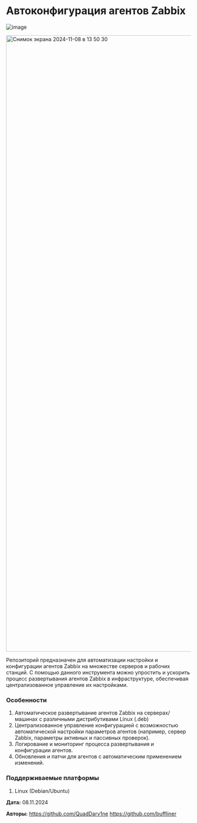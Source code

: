 # Автоконфигурация агентов Zabbix

![image](https://github.com/user-attachments/assets/9e2ed5db-3deb-4385-ac22-4c50da8c7010)

<img width="1680" alt="Снимок экрана 2024-11-08 в 13 50 30" src="https://github.com/user-attachments/assets/cb58d3b3-bfd0-4b95-ae26-454de42172f7">


Репозиторий предназначен для автоматизации настройки и конфигурации агентов Zabbix на множестве серверов и рабочих станций.
С помощью данного инструмента можно упростить и ускорить процесс развертывания агентов Zabbix в инфраструктуре, обеспечивая централизованное управление их настройками.

### Особенности
1. Автоматическое развертывание агентов Zabbix на серверах/машинах с различными дистрибутивами Linux (.deb)
2. Централизованное управление конфигурацией с возможностью автоматической настройки параметров агентов (например, сервер Zabbix, параметры активных и пассивных проверок).
3. Логирование и мониторинг процесса развертывания и конфигурации агентов.
4. Обновления и патчи для агентов с автоматическим применением изменений.

### Поддерживаемые платформы
1. Linux (Debian/Ubuntu)

**Дата:** 08.11.2024

**Авторы:** 
https://github.com/QuadDarv1ne 
https://github.com/buffliner 

